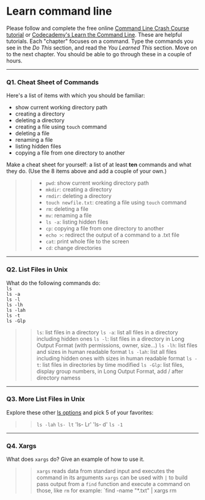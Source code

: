 # Learn command line

Please follow and complete the free online [Command Line Crash Course
tutorial](https://web.archive.org/web/20160708171659/http://cli.learncodethehardway.org/book/) or [Codecademy's Learn the Command Line](https://www.codecademy.com/learn/learn-the-command-line). These are helpful tutorials. Each "chapter" focuses on a command. Type the commands you see in the _Do This_ section, and read the _You Learned This_ section. Move on to the next chapter. You should be able to go through these in a couple of hours.

---

### Q1.  Cheat Sheet of Commands  

Here's a list of items with which you should be familiar:  
* show current working directory path
* creating a directory
* deleting a directory
* creating a file using `touch` command
* deleting a file
* renaming a file
* listing hidden files
* copying a file from one directory to another

Make a cheat sheet for yourself: a list of at least **ten** commands and what they do.  (Use the 8 items above and add a couple of your own.)  

> > * `pwd`: show current working directory path
> > * `mkdir`: creating a directory
> > * `rmdir`: deleting a directory
> > * `touch newfile.txt`: creating a file using `touch` command
> > * `rm`: deleting a file
> > * `mv`: renaming a file
> > * `ls -a`: listing hidden files
> > * `cp`: copying a file from one directory to another
> > * `echo >`: redirect the output of a command to a .txt file
> > * `cat`: print whole file to the screen
> > * `cd`: change directories
---

### Q2.  List Files in Unix   

What do the following commands do:  
`ls`  
`ls -a`  
`ls -l`  
`ls -lh`  
`ls -lah`  
`ls -t`  
`ls -Glp`  

> > `ls`: list files in a directory
> > `ls -a`: list all files in a directory including hidden ones
> > `ls -l`: list files in a directory in Long Output Format (with permissions, owner, size...)
> > `ls -lh`: list files and sizes in human readable format
> > `ls -lah`: list all files including hidden ones with sizes in human readable format
> > `ls -t`: list files in directories by time modified
> > `ls -Glp`: list files, display group numbers, in Long Output Format, add / after directory namess

---

### Q3.  More List Files in Unix  

Explore these other [ls options](http://www.techonthenet.com/unix/basic/ls.php) and pick 5 of your favorites:

> > `ls -lah`
> > `ls- lt`
> > 'ls- Lr'
> > 'ls- d'
> > `ls -1` 

---

### Q4.  Xargs   

What does `xargs` do? Give an example of how to use it.

> > `xargs` reads data from standard input and executes the command in its arguments
> > `xargs` can be used with `|` to build pass output from a `find` function and execute a command on those, like `rm`
> > for example: `find  -name "*.txt" | xargs rm

 

